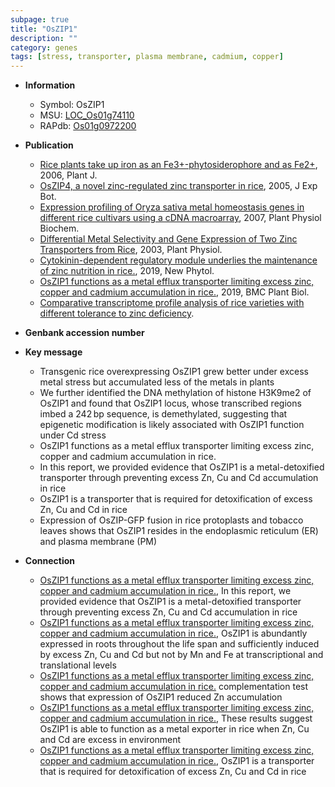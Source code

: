 ```yaml
---
subpage: true
title: "OsZIP1"
description: ""
category: genes
tags: [stress, transporter, plasma membrane, cadmium, copper]
---
```


* **Information**  
    + Symbol: OsZIP1  
    + MSU: [LOC_Os01g74110](http://rice.plantbiology.msu.edu/cgi-bin/ORF_infopage.cgi?orf=LOC_Os01g74110)  
    + RAPdb: [Os01g0972200](http://rapdb.dna.affrc.go.jp/viewer/gbrowse_details/irgsp1?name=Os01g0972200)  

* **Publication**  
    + [Rice plants take up iron as an Fe3+-phytosiderophore and as Fe2+](http://www.ncbi.nlm.nih.gov/pubmed?term=Rice+plants+take+up+iron+as+an+Fe3+-phytosiderophore+and+as+Fe2+%5BTitle%5D), 2006, Plant J.
    + [OsZIP4, a novel zinc-regulated zinc transporter in rice](http://www.ncbi.nlm.nih.gov/pubmed?term=OsZIP4,+a+novel+zinc-regulated+zinc+transporter+in+rice%5BTitle%5D), 2005, J Exp Bot.
    + [Expression profiling of Oryza sativa metal homeostasis genes in different rice cultivars using a cDNA macroarray](http://www.ncbi.nlm.nih.gov/pubmed?term=Expression+profiling+of+Oryza+sativa+metal+homeostasis+genes+in+different+rice+cultivars+using+a+cDNA+macroarray%5BTitle%5D), 2007, Plant Physiol Biochem.
    + [Differential Metal Selectivity and Gene Expression of Two Zinc Transporters from Rice](http://www.ncbi.nlm.nih.gov/pubmed?term=Differential+Metal+Selectivity+and+Gene+Expression+of+Two+Zinc+Transporters+from+Rice%5BTitle%5D), 2003, Plant Physiol.
    + [Cytokinin-dependent regulatory module underlies the maintenance of zinc nutrition in rice.](http://www.ncbi.nlm.nih.gov/pubmed?term=Cytokinin-dependent+regulatory+module+underlies+the+maintenance+of+zinc+nutrition+in+rice.%5BTitle%5D), 2019, New Phytol.
    + [OsZIP1 functions as a metal efflux transporter limiting excess zinc, copper and cadmium accumulation in rice.](http://www.ncbi.nlm.nih.gov/pubmed?term=OsZIP1+functions+as+a+metal+efflux+transporter+limiting+excess+zinc,+copper+and+cadmium+accumulation+in+rice.%5BTitle%5D), 2019, BMC Plant Biol.
    + [Comparative transcriptome profile analysis of rice varieties with different tolerance to zinc deficiency](Stuttg).

* **Genbank accession number**  

* **Key message**  
    + Transgenic rice overexpressing OsZIP1 grew better under excess metal stress but accumulated less of the metals in plants
    + We further identified the DNA methylation of histone H3K9me2 of OsZIP1 and found that OsZIP1 locus, whose transcribed regions imbed a 242 bp sequence, is demethylated, suggesting that epigenetic modification is likely associated with OsZIP1 function under Cd stress
    + OsZIP1 functions as a metal efflux transporter limiting excess zinc, copper and cadmium accumulation in rice.
    + In this report, we provided evidence that OsZIP1 is a metal-detoxified transporter through preventing excess Zn, Cu and Cd accumulation in rice
    + OsZIP1 is a transporter that is required for detoxification of excess Zn, Cu and Cd in rice
    + Expression of OsZIP-GFP fusion in rice protoplasts and tobacco leaves shows that OsZIP1 resides in the endoplasmic reticulum (ER) and plasma membrane (PM)

* **Connection**  
    + [OsZIP1 functions as a metal efflux transporter limiting excess zinc, copper and cadmium accumulation in rice.](http://www.ncbi.nlm.nih.gov/pubmed?term=OsZIP1+functions+as+a+metal+efflux+transporter+limiting+excess+zinc,+copper+and+cadmium+accumulation+in+rice.%5BTitle%5D), In this report, we provided evidence that OsZIP1 is a metal-detoxified transporter through preventing excess Zn, Cu and Cd accumulation in rice
    + [OsZIP1 functions as a metal efflux transporter limiting excess zinc, copper and cadmium accumulation in rice.](http://www.ncbi.nlm.nih.gov/pubmed?term=OsZIP1+functions+as+a+metal+efflux+transporter+limiting+excess+zinc,+copper+and+cadmium+accumulation+in+rice.%5BTitle%5D),  OsZIP1 is abundantly expressed in roots throughout the life span and sufficiently induced by excess Zn, Cu and Cd but not by Mn and Fe at transcriptional and translational levels
    + [OsZIP1 functions as a metal efflux transporter limiting excess zinc, copper and cadmium accumulation in rice.](Saccharomyces+cerevisiae) complementation test shows that expression of OsZIP1 reduced Zn accumulation
    + [OsZIP1 functions as a metal efflux transporter limiting excess zinc, copper and cadmium accumulation in rice.](http://www.ncbi.nlm.nih.gov/pubmed?term=OsZIP1+functions+as+a+metal+efflux+transporter+limiting+excess+zinc,+copper+and+cadmium+accumulation+in+rice.%5BTitle%5D),  These results suggest OsZIP1 is able to function as a metal exporter in rice when Zn, Cu and Cd are excess in environment
    + [OsZIP1 functions as a metal efflux transporter limiting excess zinc, copper and cadmium accumulation in rice.](http://www.ncbi.nlm.nih.gov/pubmed?term=OsZIP1+functions+as+a+metal+efflux+transporter+limiting+excess+zinc,+copper+and+cadmium+accumulation+in+rice.%5BTitle%5D), OsZIP1 is a transporter that is required for detoxification of excess Zn, Cu and Cd in rice



